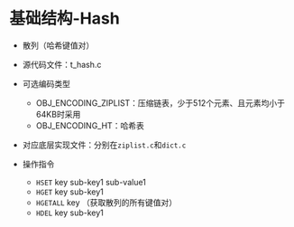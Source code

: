# 基础结构-Hash

- 散列（哈希键值对）

- 源代码文件：t_hash.c

- 可选编码类型
    - OBJ_ENCODING_ZIPLIST：压缩链表，少于512个元素、且元素均小于64KB时采用
    - OBJ_ENCODING_HT：哈希表

- 对应底层实现文件：分别在`ziplist.c`和`dict.c`

- 操作指令
    - `HSET` key sub-key1 sub-value1
    - `HGET` key sub-key1
    - `HGETALL` key （获取散列的所有键值对）
    - `HDEL` key sub-key1